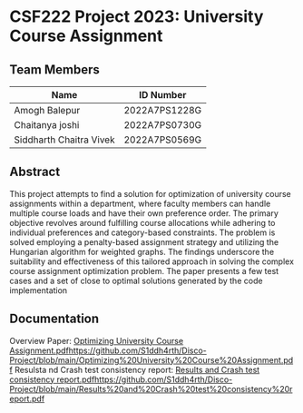 # CSF222 Project 2023: University Course Assignment 

## Team Members

| Name |  ID Number |
| --- | --- |
| Amogh Balepur| 2022A7PS1228G |
| Chaitanya joshi | 2022A7PS0730G |
| Siddharth Chaitra Vivek | 2022A7PS0569G |

## Abstract

This project attempts to find a solution for optimization of university course assignments within a department, where faculty
members can handle multiple course loads and have their own preference order. The primary objective revolves around
fulfilling course allocations while adhering to individual preferences and category-based constraints. The problem is solved
employing a penalty-based assignment strategy and utilizing the Hungarian algorithm for weighted graphs. The findings
underscore the suitability and effectiveness of this tailored approach in solving the complex course assignment optimization
problem. The paper presents a few test cases and a set of close to optimal solutions generated by the code implementation

## Documentation

Overview Paper:
[Optimizing University Course Assignment.pdf](https://github.com/S1ddh4rth/Disco-Project/blob/main/Optimizing%20University%20Course%20Assignment.pdf)https://github.com/S1ddh4rth/Disco-Project/blob/main/Optimizing%20University%20Course%20Assignment.pdf
Resulsta nd Crash test consistency report:
[Results and Crash test consistency report.pdf](https://github.com/S1ddh4rth/Disco-Project/blob/main/Results%20and%20Crash%20test%20consistency%20report.pdf)https://github.com/S1ddh4rth/Disco-Project/blob/main/Results%20and%20Crash%20test%20consistency%20report.pdf 
